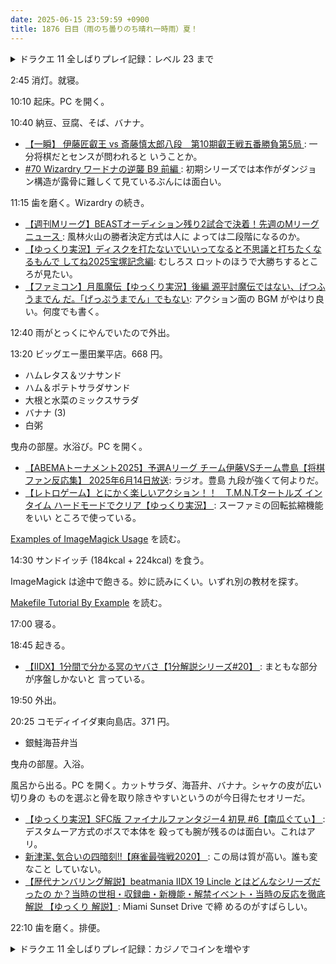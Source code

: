 ```yaml
---
date: 2025-06-15 23:59:59 +0900
title: 1876 日目（雨のち曇りのち晴れ一時雨）夏！
---
```


<details><summary>ドラクエ 11 全しばりプレイ記録：レベル 23 まで</summary>
<p>ほとんど探索と戦闘。先にソルティコ周辺を探索。ザコが意外に強くない。
どくやずきん、イビルビースト、ガストなどがカモになる。</p>

<p>カジノの景品はおそらく入手可能。コインを稼ぐか？
各種依頼でレシピがたまるが素材がないというのが常態化。大きなホネはどこだったか。</p>

<p>シルビアのアモーレショットが強い。
セーニャは念願のスクルトを習得したが、HP を削られるのが早くてなかなか唱えられない気がする。
武器が変わらないカミュの出番が激減して心配。</p>

<p>バンデルフォン地方に移動して地図を夜の魔物以外埋める。命の石がキラキラから拾える。</p>
</details>

2:45 消灯。就寝。

10:10 起床。PC を開く。

10:40 納豆、豆腐、そば、バナナ。

* [【一瞬】 伊藤匠叡王 vs 斎藤慎太郎八段　第10期叡王戦五番勝負第5局
  ](https://www.youtube.com/watch?v=I_ZFE33A-mk): 一分将棋だとセンスが問われると
  いうことか。
* [#70 Wizardry ワードナの逆襲 B9 前編
  ](https://www.youtube.com/watch?v=F3uvX4O1Z00): 初期シリーズでは本作がダンジョ
  ン構造が露骨に難しくて見ているぶんには面白い。

11:15 歯を磨く。Wizardry の続き。

* [【週刊Mリーグ】BEASTオーディション残り2試合で決着！先週のMリーグニュース
  ](https://www.youtube.com/watch?v=_b9xAleZgkw): 風林火山の勝者決定方式は人に
  よっては二段階になるのか。
* [【ゆっくり実況】ディスクを打たないでいいってなると不思議と打ちたくなるもんで
  してね2025宝塚記念編](https://www.youtube.com/watch?v=yn9rh0OjhNw): むしろス
  ロットのほうで大勝ちするところが見たい。
* [【ファミコン】月風魔伝【ゆっくり実況】後編 源平討魔伝ではない、げつふうまでん
  だ。「げっぷうまでん」でもない](https://www.youtube.com/watch?v=xoWOZUlxZlQ):
  アクション面の BGM がやはり良い。何度でも書く。

12:40 雨がとっくにやんでいたので外出。

13:20 ビッグエー墨田業平店。668 円。

* ハムレタス＆ツナサンド
* ハム＆ポテトサラダサンド
* 大根と水菜のミックスサラダ
* バナナ (3)
* 白粥

曳舟の部屋。水浴び。PC を開く。

* [【ABEMAトーナメント2025】予選Aリーグ チーム伊藤VSチーム豊島【将棋ファン反応集】
  2025年6月14日放送](https://www.youtube.com/watch?v=X7sFycnliDE): ラジオ。豊島
  九段が強くて何よりだ。
* [【レトロゲーム】とにかく楽しいアクション！！　T.M.N.Tタートルズ イン タイム
  ハードモードでクリア【ゆっくり実況】
  ](https://www.youtube.com/watch?v=qar3zVBVXZU): スーファミの回転拡縮機能をいい
  ところで使っている。

[Examples of ImageMagick Usage](https://usage.imagemagick.org/) を読む。

14:30 サンドイッチ (184kcal + 224kcal) を食う。

ImageMagick は途中で飽きる。妙に読みにくい。いずれ別の教材を探す。

[Makefile Tutorial By Example](https://makefiletutorial.com/) を読む。

17:00 寝る。

18:45 起きる。

* [【IIDX】1分間で分かる冥のヤバさ【1分解説シリーズ#20】
  ](https://www.youtube.com/watch?v=85SGS4k8tE8): まともな部分が序盤しかないと
  言っている。

19:50 外出。

20:25 コモディイイダ東向島店。371 円。

* 銀鮭海苔弁当

曳舟の部屋。入浴。

風呂から出る。PC を開く。カットサラダ、海苔弁、バナナ。シャケの皮が広い切り身の
ものを選ぶと骨を取り除きやすいというのが今日得たセオリーだ。

* [【ゆっくり実況】SFC版 ファイナルファンタジー4 初見 #6【南瓜ぐてぃ】
  ](https://www.youtube.com/watch?v=1bDTwSShER4): デスタムーア方式のボスで本体を
  殺っても腕が残るのは面白い。これはアリ。
* [新津潔､気合いの四暗刻!!【麻雀最強戦2020】
  ](https://www.youtube.com/watch?v=AcMXSdyk-Sk): この局は質が高い。誰も変なこと
  していない。
* [【歴代ナンバリング解説】beatmania IIDX 19 Lincle とはどんなシリーズだったの
  か？当時の世相・収録曲・新機能・解禁イベント・当時の反応を徹底解説 【ゆっくり
  解説】](https://www.youtube.com/watch?v=WfK8q00n_cE): Miami Sunset Drive で締
  めるのがすばらしい。

22:10 歯を磨く。排便。

<details><summary>ドラクエ 11 全しばりプレイ記録：カジノでコインを増やす</summary>
<p>ソルティコカジノ。コインを百枚買う。まずポーカーでコツコツ 15000 枚まで増やす。
ポーカーの百枚卓がなかなか使用可能にならないのでスロットも試す。
マジスロがこの段階ではけっこう良いらしく、しもふりチャンスを数回引いて六万枚超まで増やす。</p>

<p>景品交換が可能か試したい。いちばん安いバニーのレシピを試す。うまく入手できた。
そうなるとプラチナブレードが絶対欲しい。
いったん教会でセーブして、この後はふつうにカジノ以外を進める。</p>
</details>
